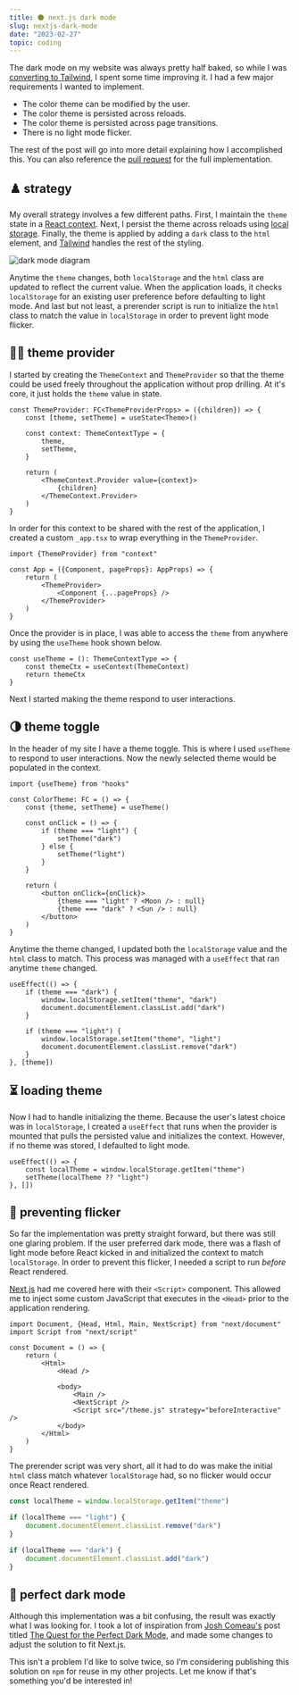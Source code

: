 ```yaml
---
title: 🌑 next.js dark mode
slug: nextjs-dark-mode
date: "2023-02-27"
topic: coding
---
```


The dark mode on my website was always pretty half baked, so while I was [converting to Tailwind][tailwind-migration], I spent some time improving it. I had a few major requirements I wanted to implement.

-   The color theme can be modified by the user.
-   The color theme is persisted across reloads.
-   The color theme is persisted across page transitions.
-   There is no light mode flicker.

The rest of the post will go into more detail explaining how I accomplished this. You can also reference the [pull request][pull-request] for the full implementation.

## ♟️ strategy

My overall strategy involves a few different paths. First, I maintain the `theme` state in a [React context][context]. Next, I persist the theme across reloads using [local storage][local-storage]. Finally, the theme is applied by adding a `dark` class to the `html` element, and [Tailwind][tailwind] handles the rest of the styling.

![dark mode diagram][dark-mode-diagram]

Anytime the `theme` changes, both `localStorage` and the `html` class are updated to reflect the current value. When the application loads, it checks `localStorage` for an existing user preference before defaulting to light mode. And last but not least, a prerender script is run to initialize the `html` class to match the value in `localStorage` in order to prevent light mode flicker.

## 🤲🏼 theme provider

I started by creating the `ThemeContext` and `ThemeProvider` so that the theme could be used freely throughout the application without prop drilling. At it's core, it just holds the `theme` value in state.

```tsx
const ThemeProvider: FC<ThemeProviderProps> = ({children}) => {
    const [theme, setTheme] = useState<Theme>()

    const context: ThemeContextType = {
        theme,
        setTheme,
    }

    return (
        <ThemeContext.Provider value={context}>
            {children}
        </ThemeContext.Provider>
    )
}
```

In order for this context to be shared with the rest of the application, I created a custom `_app.tsx` to wrap everything in the `ThemeProvider`.

```tsx
import {ThemeProvider} from "context"

const App = ({Component, pageProps}: AppProps) => {
    return (
        <ThemeProvider>
            <Component {...pageProps} />
        </ThemeProvider>
    )
}
```

Once the provider is in place, I was able to access the `theme` from anywhere by using the `useTheme` hook shown below.

```tsx
const useTheme = (): ThemeContextType => {
    const themeCtx = useContext(ThemeContext)
    return themeCtx
}
```

Next I started making the theme respond to user interactions.

## 🌗 theme toggle

In the header of my site I have a theme toggle. This is where I used `useTheme` to respond to user interactions. Now the newly selected theme would be populated in the context.

```tsx
import {useTheme} from "hooks"

const ColorTheme: FC = () => {
    const {theme, setTheme} = useTheme()

    const onClick = () => {
        if (theme === "light") {
            setTheme("dark")
        } else {
            setTheme("light")
        }
    }

    return (
        <button onClick={onClick}>
            {theme === "light" ? <Moon /> : null}
            {theme === "dark" ? <Sun /> : null}
        </button>
    )
}
```

Anytime the theme changed, I updated both the `localStorage` value and the `html` class to match. This process was managed with a `useEffect` that ran anytime `theme` changed.

```tsx
useEffect(() => {
    if (theme === "dark") {
        window.localStorage.setItem("theme", "dark")
        document.documentElement.classList.add("dark")
    }

    if (theme === "light") {
        window.localStorage.setItem("theme", "light")
        document.documentElement.classList.remove("dark")
    }
}, [theme])
```

## ⏳ loading theme

Now I had to handle initializing the theme. Because the user's latest choice was in `localStorage`, I created a `useEffect` that runs when the provider is mounted that pulls the persisted value and initializes the context. However, if no theme was stored, I defaulted to light mode.

```tsx
useEffect(() => {
    const localTheme = window.localStorage.getItem("theme")
    setTheme(localTheme ?? "light")
}, [])
```

## 📸 preventing flicker

So far the implementation was pretty straight forward, but there was still one glaring problem. If the user preferred dark mode, there was a flash of light mode before React kicked in and initialized the context to match `localStorage`. In order to prevent this flicker, I needed a script to run _before_ React rendered.

[Next.js][nextjs] had me covered here with their `<Script>` component. This allowed me to inject some custom JavaScript that executes in the `<Head>` prior to the application rendering.

```tsx
import Document, {Head, Html, Main, NextScript} from "next/document"
import Script from "next/script"

const Document = () => {
    return (
        <Html>
            <Head />

            <body>
                <Main />
                <NextScript />
                <Script src="/theme.js" strategy="beforeInteractive" />
            </body>
        </Html>
    )
}
```

The prerender script was very short, all it had to do was make the initial `html` class match whatever `localStorage` had, so no flicker would occur once React rendered.

```javascript
const localTheme = window.localStorage.getItem("theme")

if (localTheme === "light") {
    document.documentElement.classList.remove("dark")
}

if (localTheme === "dark") {
    document.documentElement.classList.add("dark")
}
```

## 🔫 perfect dark mode

Although this implementation was a bit confusing, the result was exactly what I was looking for. I took a lot of inspiration from [Josh Comeau's][josh-comeau] post titled [The Quest for the Perfect Dark Mode][perfect-dark-mode], and made some changes to adjust the solution to fit Next.js.

This isn't a problem I'd like to solve twice, so I'm considering publishing this solution on `npm` for reuse in my other projects. Let me know if that's something you'd be interested in!

[pull-request]: https://github.com/bradgarropy/bradgarropy.com/pull/349
[perfect-dark-mode]: https://joshwcomeau.com/react/dark-mode
[dark-mode-diagram]: https://res.cloudinary.com/bradgarropy/image/upload/f_auto,q_auto/bradgarropy.com/posts/dark-mode-diagram.png
[tailwind-migration]: https://bradgarropy.com/blog/css-modules-to-tailwind
[context]: https://reactjs.org/docs/context.html
[tailwind]: https://tailwindcss.com/
[nextjs]: https://nextjs.org/
[local-storage]: https://developer.mozilla.org/en-US/docs/Web/API/Window/localStorage
[josh-comeau]: https://twitter.com/JoshWComeau
